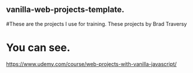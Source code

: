 ## vanilla-web-projects-template.
#These are the projects I use for training. These projects by Brad Traversy
# You can see.
https://www.udemy.com/course/web-projects-with-vanilla-javascript/
